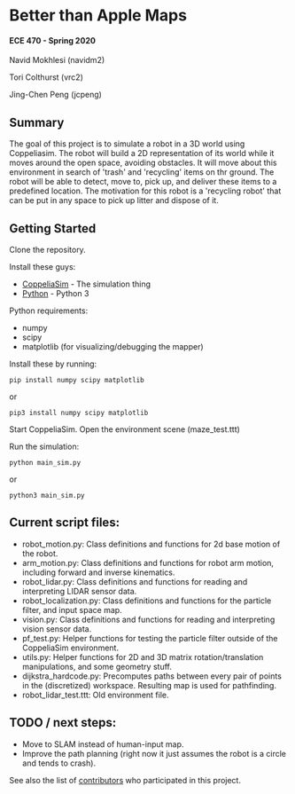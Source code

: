 # Better than Apple Maps
#### ECE 470 - Spring 2020

Navid Mokhlesi (navidm2)

Tori Colthurst (vrc2)

Jing-Chen Peng (jcpeng)

## Summary
The goal of this project is to simulate a robot in a 3D world using Coppeliasim. 
The robot will build a 2D representation of its world while it moves around the open
space, avoiding obstacles. It will move about this environment in search of 'trash' and
'recycling' items on thr ground. The robot will be able to detect, move to, pick up,
and deliver these items to a predefined location. The motivation for this robot is 
a 'recycling robot' that can be put in any space to pick up litter and dispose of it.

## Getting Started

Clone the repository.

Install these guys:

* [CoppeliaSim](https://www.coppeliarobotics.com/) - The simulation thing
* [Python](https://python.org) - Python 3

Python requirements:
* numpy
* scipy
* matplotlib (for visualizing/debugging the mapper)

Install these by running:

```
pip install numpy scipy matplotlib
```

or

```
pip3 install numpy scipy matplotlib
```

Start CoppeliaSim. Open the environment scene (maze_test.ttt)

Run the simulation:

```
python main_sim.py
```

or

```
python3 main_sim.py
```

## Current script files:

* robot_motion.py: Class definitions and functions for 2d base motion of the robot. 
* arm_motion.py: Class definitions and functions for robot arm motion, including forward and inverse kinematics.
* robot_lidar.py: Class definitions and functions for reading and interpreting LIDAR sensor data.
* robot_localization.py: Class definitions and functions for the particle filter, and input space map.
* vision.py: Class definitions and functions for reading and interpreting vision sensor data.
* pf_test.py: Helper functions for testing the particle filter outside of the CoppeliaSim environment.
* utils.py: Helper functions for 2D and 3D matrix rotation/translation manipulations, and some geometry stuff.
* dijkstra_hardcode.py: Precomputes paths between every pair of points in the (discretized) workspace. Resulting map is used for pathfinding.
* robot_lidar_test.ttt: Old environment file.

## TODO / next steps:
* Move to SLAM instead of human-input map.
* Improve the path planning (right now it just assumes the robot is a circle and tends to crash).

See also the list of [contributors](https://github.com/your/project/contributors) who participated in this project.
